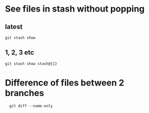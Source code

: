 # See files in stash without popping

## latest
 ```
 git stash show
 ```


## 1, 2, 3 etc
 ```
 git stash show stash@{1}
 ```

# Difference of files between 2 branches
 ```
   git diff --name-only
 ```
